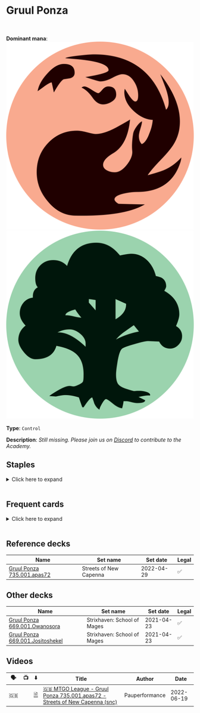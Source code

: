<!-- This page is automatically generated by Myr: do not update it manually. -->
<!-- Changes directly applied here will be lost. -->
<!-- If you plan to update this page, please update the template at https://github.com/Pauperformance/pauperformance-bot -->
<!-- Templates can be found under pauperformance-bot/resources/templates/ -->
# Gruul Ponza
<br/>


**Dominant mana**: <img src="../resources/images/mana/R.png" class="dominant-mana-icon"/> <img src="../resources/images/mana/G.png" class="dominant-mana-icon"/>

**Type**: `Control`

**Description**: _Still missing. Please join us on [Discord](https://discord.gg/fYQbpjjkQ3) to contribute to the Academy._


## **Staples**

<details>
  <summary>Click here to expand</summary>
<a href="https://scryfall.com/card/cmr/216/annoyed-altisaur"><img src="https://c1.scryfall.com/file/scryfall-cards/normal/front/7/5/7536d618-0c98-45bb-913b-b8117b4acf87.jpg" class="archetype-card rounded-image"/></a>
<a href="https://scryfall.com/card/a25/160/arbor-elf"><img src="https://c1.scryfall.com/file/scryfall-cards/normal/front/4/b/4b81165e-f091-4211-8b47-5ea6868b0d4c.jpg" class="archetype-card rounded-image"/></a>
<a href="https://scryfall.com/card/cmr/163/boarding-party"><img src="https://c1.scryfall.com/file/scryfall-cards/normal/front/1/8/186adacf-434b-475b-9b85-749615ae002b.jpg" class="archetype-card rounded-image"/></a>
<a href="https://scryfall.com/card/m21/193/llanowar-visionary"><img src="https://c1.scryfall.com/file/scryfall-cards/normal/front/d/6/d6e23afa-7e08-4049-baf0-d4d0134ba2c8.jpg" class="archetype-card rounded-image"/></a>
<a href="https://scryfall.com/card/tsp/207/mwonvuli-acid-moss"><img src="https://c1.scryfall.com/file/scryfall-cards/normal/front/6/8/6841dbf6-5023-4612-bbd7-182fd35b05c8.jpg" class="archetype-card rounded-image"/></a>
<a href="https://scryfall.com/card/khm/192/sarulfs-packmate"><img src="https://c1.scryfall.com/file/scryfall-cards/normal/front/6/0/6061113e-7dd8-4739-b4dd-55bb7f9e39a2.jpg" class="archetype-card rounded-image"/></a>
<a href="https://scryfall.com/card/me2/183/thermokarst"><img src="https://c1.scryfall.com/file/scryfall-cards/normal/front/7/4/74e907ed-76f7-476c-b128-bb6bfd892e06.jpg" class="archetype-card rounded-image"/></a>
<a href="https://scryfall.com/card/a25/192/utopia-sprawl"><img src="https://c1.scryfall.com/file/scryfall-cards/normal/front/1/5/15625580-3cbd-459c-a667-87efdcdaf2b2.jpg" class="archetype-card rounded-image"/></a>
</details><br/>



## **Frequent cards**

<details>
  <summary>Click here to expand</summary>
<a href="https://scryfall.com/card/znr/137/cleansing-wildfire"><img src="https://c1.scryfall.com/file/scryfall-cards/normal/front/4/9/492d77e5-acc6-41b8-8930-f39d69234919.jpg" class="archetype-card rounded-image"/></a>
<a href="https://scryfall.com/card/cmr/224/entourage-of-trest"><img src="https://c1.scryfall.com/file/scryfall-cards/normal/front/8/7/87e65427-1191-4f5a-b4ca-c383eecd274e.jpg" class="archetype-card rounded-image"/></a>
<a href="https://scryfall.com/card/cmr/178/fiery-cannonade"><img src="https://c1.scryfall.com/file/scryfall-cards/normal/front/3/9/396f1cdf-712b-4518-a0e8-0039303dccdc.jpg" class="archetype-card rounded-image"/></a>
<a href="https://scryfall.com/card/mh1/122/firebolt"><img src="https://c1.scryfall.com/file/scryfall-cards/normal/front/8/8/882b8f98-ee51-4c94-a3eb-c79eb2b50d78.jpg" class="archetype-card rounded-image"/></a>
<a href="https://scryfall.com/card/rna/234/gruul-locket"><img src="https://c1.scryfall.com/file/scryfall-cards/normal/front/1/e/1ec78880-a8ec-4c87-bc3f-e2a79d154884.jpg" class="archetype-card rounded-image"/></a>
<a href="https://scryfall.com/card/jmp/342/lightning-bolt"><img src="https://c1.scryfall.com/file/scryfall-cards/normal/front/c/e/ce711943-c1a1-43a0-8b89-8d169cfb8e06.jpg" class="archetype-card rounded-image"/></a>
<a href="https://scryfall.com/card/afr/198/owlbear"><img src="https://c1.scryfall.com/file/scryfall-cards/normal/front/3/0/30e8a00f-8131-470d-8072-4c23b812281a.jpg" class="archetype-card rounded-image"/></a>
<a href="https://scryfall.com/card/uma/8/ulamogs-crusher"><img src="https://c1.scryfall.com/file/scryfall-cards/normal/front/e/d/eda0fd38-38e6-4e9b-9c17-4d855e01b1e1.jpg" class="archetype-card rounded-image"/></a>
<a href="https://scryfall.com/card/afc/174/wild-growth"><img src="https://c1.scryfall.com/file/scryfall-cards/normal/front/6/1/61efbd57-7e56-4087-beba-18d8445db7dd.jpg" class="archetype-card rounded-image"/></a>
</details><br/>



## **Reference decks**

| Name | Set name | Set date | Legal |
| -----| -------- | -------- | ----- |
| [Gruul Ponza 735.001.apas72](https://www.mtggoldfish.com/deck/4869076) | Streets of New Capenna | 2022-04-29 | ✅ |




## **Other decks**

| Name | Set name | Set date | Legal |
| -----| -------- | -------- | ----- |
| [Gruul Ponza 669.001.Owanosora](https://www.mtggoldfish.com/deck/4793485) | Strixhaven: School of Mages | 2021-04-23 | ✅ |
| [Gruul Ponza 669.001.Jositoshekel](https://www.mtggoldfish.com/deck/4801318) | Strixhaven: School of Mages | 2021-04-23 | ✅ |




## **Videos**

| 🗣️ | 📺 | ⬇️ | Title | Author | Date |
| -- | -- | -- | ---- | ------ | ---- |
| 🇬🇧 | <i class="fa-brands fa-youtube"></i> | <a href="https://www.mtggoldfish.com/deck/4869076" target="_blank">🗎</a> | <a href="https://www.youtube.com/watch?v=WLzSmgxwgmM" target="_blank">🇬🇧 MTGO League - Gruul Ponza 735.001.apas72 - Streets of New Capenna (snc)</a> | Pauperformance | 2022-06-19   |



